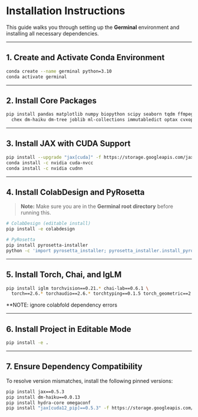 # Installation Instructions

This guide walks you through setting up the **Germinal** environment and installing all necessary dependencies.

---

## 1. Create and Activate Conda Environment

```bash
conda create --name germinal python=3.10
conda activate germinal
```

---

## 2. Install Core Packages

```bash
pip install pandas matplotlib numpy biopython scipy seaborn tqdm ffmpeg py3dmol \
  chex dm-haiku dm-tree joblib ml-collections immutabledict optax cvxopt mdtraj colabfold
```

---

## 3. Install JAX with CUDA Support

```bash
pip install --upgrade "jax[cuda]" -f https://storage.googleapis.com/jax-releases/jax_cuda_releases.html
conda install -c nvidia cuda-nvcc
conda install -c nvidia cudnn
```

---

## 4. Install ColabDesign and PyRosetta

> **Note:** Make sure you are in the **Germinal root directory** before running this.

```bash
# ColabDesign (editable install)
pip install -e colabdesign

# PyRosetta
pip install pyrosetta-installer
python -c 'import pyrosetta_installer; pyrosetta_installer.install_pyrosetta()'
```

---

## 5. Install Torch, Chai, and IgLM

```bash
pip install iglm torchvision==0.21.* chai-lab==0.6.1 \
  torch==2.6.* torchaudio==2.6.* torchtyping==0.1.5 torch_geometric==2.6.*
```

**NOTE: ignore colabfold dependency errors

---

## 6. Install Project in Editable Mode

```bash
pip install -e .
```

---

## 7. Ensure Dependency Compatibility

To resolve version mismatches, install the following pinned versions:

```bash
pip install jax==0.5.3
pip install dm-haiku==0.0.13 
pip install hydra-core omegaconf
pip install "jax[cuda12_pip]==0.5.3" -f https://storage.googleapis.com/jax-releases/jax_cuda_releases.html
```

